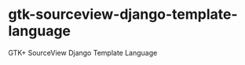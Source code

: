 gtk-sourceview-django-template-language
=======================================

GTK+ SourceView Django Template Language
